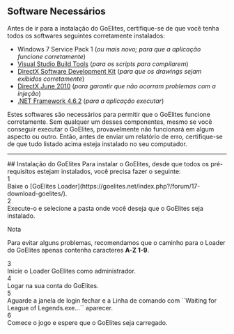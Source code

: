 ## Software Necessários
Antes de ir para a instalação do GoElites, certifique-se de que você tenha todos os softwares seguintes corretamente instalados:

- Windows 7 Service Pack 1 (*ou mais novo; para que a aplicação funcione corretamente*)
- [Visual Studio Build Tools](https://www.visualstudio.com/thank-you-downloading-visual-studio/?sku=BuildTools&rel=15#) (*para os scripts para compilarem*)
- [DirectX Software Development Kit](https://www.microsoft.com/en-us/download/confirmation.aspx?id=6812) (*para que os drawings sejam exibidos corretamente*)
- [DirectX June 2010](https://www.microsoft.com/en-us/download/details.aspx?id=8109) (*para garantir que não ocorram problemas com a injeção*)
- [.NET Framework 4.6.2](https://download.microsoft.com/download/E/F/D/EFD52638-B804-4865-BB57-47F4B9C80269/NDP462-DevPack-KB3151934-ENU.exe) (*para a aplicação executar*)

Estes softwares são necessários para permitir que o GoElites funcione corretamente. Sem qualquer um desses componentes, mesmo se você conseguir executar o GoElites, provavelmente não funcionará em algum aspecto ou outro. Então, antes de enviar um relatório de erro, certifique-se de que tudo listado acima esteja instalado no seu computador.
<hr>
## Instalação do GoElites
Para instalar o GoElites, desde que todos os pré-requisitos estejam instalados, você precisa fazer o seguinte:</br>

<div class='square-box'><div class='square-content'><div><span>1</span></div></div></div> Baixe o [GoElites Loader](https://goelites.net/index.php?/forum/17-download-goelites/).</br>
<div class='square-box'><div class='square-content'><div><span>2</span></div></div></div> Execute-o e selecione a pasta onde você deseja que o GoElites seja instalado.</br>
<div class="admonition tip" style="margin-bottom: 5px";>
<p class="first admonition-title">Nota</p>
<p class="last">Para evitar alguns problemas, recomendamos que o caminho para o Loader do GoElites apenas contenha caracteres <strong>A-Z 1-9</strong>.</p>
<div class='square-box'><div class='square-content'><div><span>3</span></div></div></div> Inicie o Loader GoElites como administrador.</br>
<div class='square-box'><div class='square-content'><div><span>4</span></div></div></div> Logar na sua conta do GoElites.</br>
<div class='square-box'><div class='square-content'><div><span>5</span></div></div></div> Aguarde a janela de login fechar e a Linha de comando com ``Waiting for League of Legends.exe...`` aparecer.</br>
<div class='square-box'><div class='square-content'><div><span>6</span></div></div></div> Comece o jogo e espere que o GoElites seja carregado.
